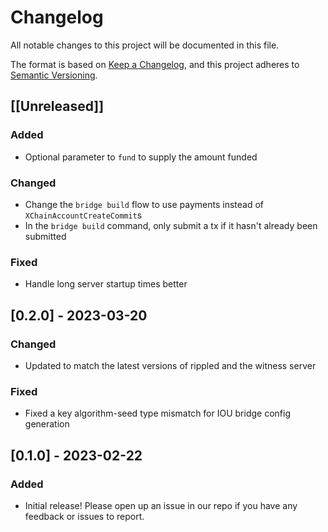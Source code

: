 # Changelog

All notable changes to this project will be documented in this file.

The format is based on [Keep a Changelog](https://keepachangelog.com/en/1.0.0/),
and this project adheres to [Semantic Versioning](https://semver.org/spec/v2.0.0.html).

## [[Unreleased]]

### Added

- Optional parameter to `fund` to supply the amount funded

### Changed

- Change the `bridge build` flow to use payments instead of `XChainAccountCreateCommit`s
- In the `bridge build` command, only submit a tx if it hasn't already been submitted

### Fixed

- Handle long server startup times better

## [0.2.0] - 2023-03-20

### Changed

- Updated to match the latest versions of rippled and the witness server

### Fixed

- Fixed a key algorithm-seed type mismatch for IOU bridge config generation

## [0.1.0] - 2023-02-22

### Added

- Initial release! Please open up an issue in our repo if you have any
  feedback or issues to report.
